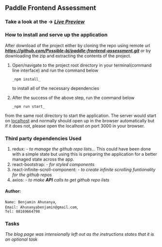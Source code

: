 ## Paddle Frontend Assessment
### Take a look at the -> _[Live Preview](https://ben-paddle-assessment.netlify.app)_

### How to install and serve up the application

After download of the project
either by cloning the repo using remote url **_https://github.com/Possible-bj/paddle-frontend-assessment.git_**
or by downloading the zip and extracting the contents of the project.

1. Open/navigate to the project root directory in your terminal(command line interface) and run the command below

   `_npm install_`

   to install all of the necessary dependencies

2. After the success of the above step, run the command below
   
   `_npm run start_`

from the same root directory to start the application.
The server would start on [localhost](http://localhost:3000) and normally should open up in the browser automatically but if it does not, please open the localhost on port 3000 in your browser.

### Third party dependencies Used

1. redux: - _to manage the github repo lists_... This could have been done with a simple state but using this is preparing the application for a better managed state across the app.
2. react-bootstrap: - _for styled components_
3. react-infinite-scroll-component: - _to create infinite scrolling funtionality for the github repos_
4. axios: - _to make **API** calls to get github repo lists_

#### Author:

`Name: Benjamin Ahunanya`, <br />
`Email: Ahunanyabenjamin@gmail.com`, <br />
`Tel: 08169664798` <br />


### Tasks
_The blog page was intensionally left out as the instructions states that it is an optional task_
